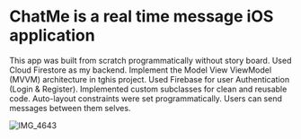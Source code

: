 # ChatMe is a real time message iOS application
This app was built from scratch programmatically without story board. 
Used Cloud Firestore as my  backend.
Implement the Model View ViewModel (MVVM) architecture in tghis project.
Used Firebase for user Authentication (Login & Register).
Implemented custom subclasses for clean and reusable code.
Auto-layout constraints were set programmatically. 
Users can send messages between them selves. 

![IMG_4643](https://user-images.githubusercontent.com/44988491/80274957-3b8fd400-86ac-11ea-9a27-22a5272aaa60.jpg)

